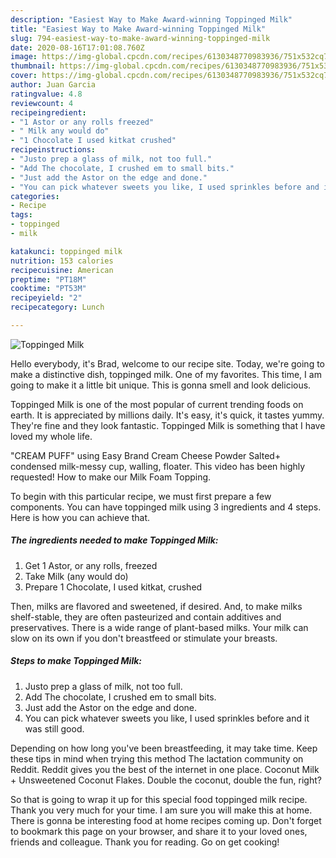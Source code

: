 ```yaml
---
description: "Easiest Way to Make Award-winning Toppinged Milk"
title: "Easiest Way to Make Award-winning Toppinged Milk"
slug: 794-easiest-way-to-make-award-winning-toppinged-milk
date: 2020-08-16T17:01:08.760Z
image: https://img-global.cpcdn.com/recipes/6130348770983936/751x532cq70/toppinged-milk-recipe-main-photo.jpg
thumbnail: https://img-global.cpcdn.com/recipes/6130348770983936/751x532cq70/toppinged-milk-recipe-main-photo.jpg
cover: https://img-global.cpcdn.com/recipes/6130348770983936/751x532cq70/toppinged-milk-recipe-main-photo.jpg
author: Juan Garcia
ratingvalue: 4.8
reviewcount: 4
recipeingredient:
- "1 Astor or any rolls freezed"
- " Milk any would do"
- "1 Chocolate I used kitkat crushed"
recipeinstructions:
- "Justo prep a glass of milk, not too full."
- "Add The chocolate, I crushed em to small bits."
- "Just add the Astor on the edge and done."
- "You can pick whatever sweets you like, I used sprinkles before and it was still good."
categories:
- Recipe
tags:
- toppinged
- milk

katakunci: toppinged milk 
nutrition: 153 calories
recipecuisine: American
preptime: "PT18M"
cooktime: "PT53M"
recipeyield: "2"
recipecategory: Lunch

---
```



![Toppinged Milk](https://img-global.cpcdn.com/recipes/6130348770983936/751x532cq70/toppinged-milk-recipe-main-photo.jpg)

Hello everybody, it's Brad, welcome to our recipe site. Today, we're going to make a distinctive dish, toppinged milk. One of my favorites. This time, I am going to make it a little bit unique. This is gonna smell and look delicious.

Toppinged Milk is one of the most popular of current trending foods on earth. It is appreciated by millions daily. It's easy, it's quick, it tastes yummy. They're fine and they look fantastic. Toppinged Milk is something that I have loved my whole life.

&#34;CREAM PUFF&#34; using Easy Brand Cream Cheese Powder Salted+ condensed milk-messy cup, walling, floater. This video has been highly requested! How to make our Milk Foam Topping.


To begin with this particular recipe, we must first prepare a few components. You can have toppinged milk using 3 ingredients and 4 steps. Here is how you can achieve that.

<!--inarticleads1-->

##### The ingredients needed to make Toppinged Milk:

1. Get 1 Astor, or any rolls, freezed
1. Take  Milk (any would do)
1. Prepare 1 Chocolate, I used kitkat, crushed


Then, milks are flavored and sweetened, if desired. And, to make milks shelf-stable, they are often pasteurized and contain additives and preservatives. There is a wide range of plant-based milks. Your milk can slow on its own if you don&#39;t breastfeed or stimulate your breasts. 

<!--inarticleads2-->

##### Steps to make Toppinged Milk:

1. Justo prep a glass of milk, not too full.
1. Add The chocolate, I crushed em to small bits.
1. Just add the Astor on the edge and done.
1. You can pick whatever sweets you like, I used sprinkles before and it was still good.


Depending on how long you&#39;ve been breastfeeding, it may take time. Keep these tips in mind when trying this method The lactation community on Reddit. Reddit gives you the best of the internet in one place. Coconut Milk + Unsweetened Coconut Flakes. Double the coconut, double the fun, right? 

So that is going to wrap it up for this special food toppinged milk recipe. Thank you very much for your time. I am sure you will make this at home. There is gonna be interesting food at home recipes coming up. Don't forget to bookmark this page on your browser, and share it to your loved ones, friends and colleague. Thank you for reading. Go on get cooking!

